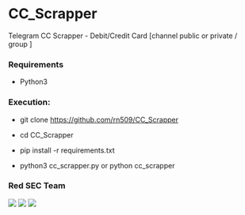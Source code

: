 # CC_Scrapper

Telegram CC Scrapper - Debit/Credit Card [channel public or private / group ]

<h3> Requirements </h3>

* Python3

<h3> Execution: </h3>

* git clone https://github.com/rn509/CC_Scrapper

* cd CC_Scrapper

* pip install -r requirements.txt

* python3 cc_scrapper.py or python cc_scrapper


<h3>Red SEC Team</h3>

<img src="https://github.com/rn509/CC_Scrapper/blob/main/Turu.jpg">

<img src="https://github.com/rn509/CC_Scrapper/blob/main/Ngopi.jpg">

<img src="https://github.com/rn509/CC_Scrapper/blob/main/Sans.jpg">
